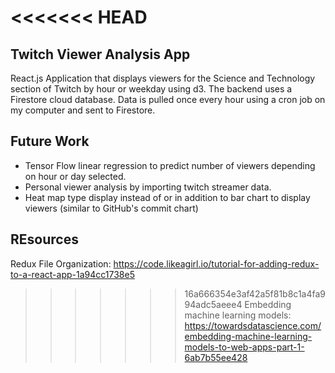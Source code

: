 <<<<<<< HEAD
=======
## Twitch Viewer Analysis App

React.js Application that displays viewers for the Science and Technology section of Twitch by hour or weekday using d3.
The backend uses a Firestore cloud database. Data is pulled once every hour using a cron job on my computer and sent to Firestore.


## Future Work
  - Tensor Flow linear regression to predict number of viewers depending on hour or day selected.
  - Personal viewer analysis by importing twitch streamer data.
  - Heat map type display instead of or in addition to bar chart to display viewers (similar to GitHub's commit chart)
  
## REsources
Redux File Organization: https://code.likeagirl.io/tutorial-for-adding-redux-to-a-react-app-1a94cc1738e5
>>>>>>> 16a666354e3af42a5f81b8c1a4fa994adc5aeee4
Embedding machine learning models: https://towardsdatascience.com/embedding-machine-learning-models-to-web-apps-part-1-6ab7b55ee428
